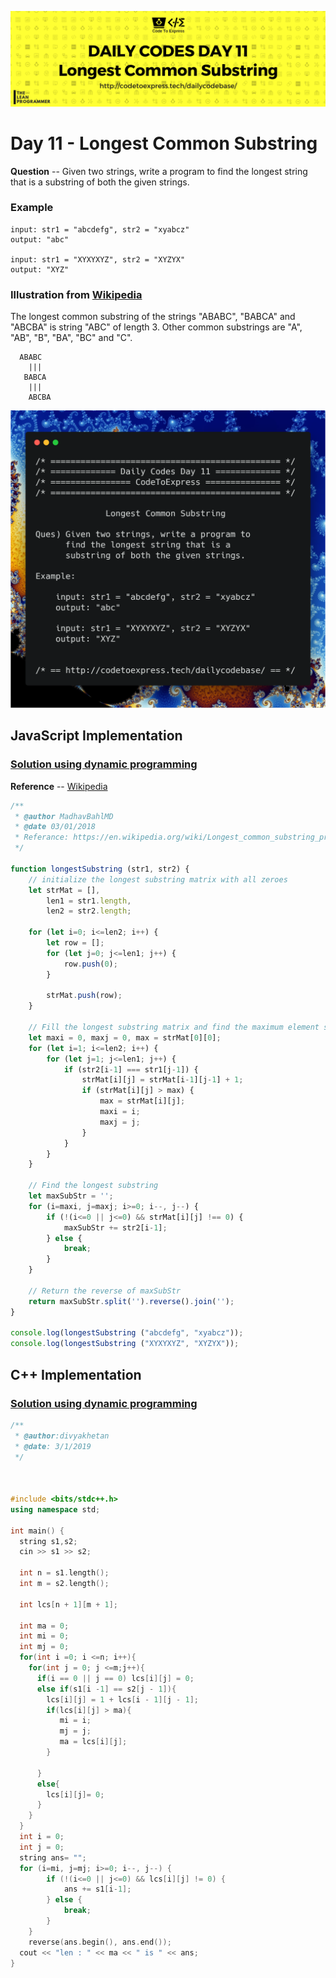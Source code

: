 ![cover](./cover.png)

# Day 11 - Longest Common Substring

**Question** -- Given two strings, write a program to find the longest string that is a substring of both the given strings.

### Example

```
input: str1 = "abcdefg", str2 = "xyabcz"
output: "abc"

input: str1 = "XYXYXYZ", str2 = "XYZYX"
output: "XYZ"
```

### Illustration from [Wikipedia](https://en.wikipedia.org/wiki/Longest_common_substring_problem)

The longest common substring of the strings "ABABC", "BABCA" and "ABCBA" is string "ABC" of length 3. Other common substrings are "A", "AB", "B", "BA", "BC" and "C".

```
  ABABC
    |||
   BABCA
    |||
    ABCBA
```

![ques](./ques.png)

## JavaScript Implementation

### [Solution using dynamic programming](./JavaScript/longest_substring_dynamic.js)

**Reference** -- [Wikipedia](https://en.wikipedia.org/wiki/Longest_common_substring_problem#Dynamic_programming)

```js
/**
 * @author MadhavBahlMD
 * @date 03/01/2018
 * Referance: https://en.wikipedia.org/wiki/Longest_common_substring_problem
 */

function longestSubstring (str1, str2) {
    // initialize the longest substring matrix with all zeroes
    let strMat = [],
        len1 = str1.length,
        len2 = str2.length;

    for (let i=0; i<=len2; i++) {
        let row = [];
        for (let j=0; j<=len1; j++) {
            row.push(0);
        }

        strMat.push(row);
    }

    // Fill the longest substring matrix and find the maximum element simultaneously
    let maxi = 0, maxj = 0, max = strMat[0][0];
    for (let i=1; i<=len2; i++) {
        for (let j=1; j<=len1; j++) {
            if (str2[i-1] === str1[j-1]) {
                strMat[i][j] = strMat[i-1][j-1] + 1;
                if (strMat[i][j] > max) {
                    max = strMat[i][j];
                    maxi = i;
                    maxj = j;
                }
            }
        }
    }

    // Find the longest substring
    let maxSubStr = '';
    for (i=maxi, j=maxj; i>=0; i--, j--) {
        if (!(i<=0 || j<=0) && strMat[i][j] !== 0) {
            maxSubStr += str2[i-1];
        } else {
            break;
        }
    }
    
    // Return the reverse of maxSubStr
    return maxSubStr.split('').reverse().join('');
}

console.log(longestSubstring ("abcdefg", "xyabcz"));
console.log(longestSubstring ("XYXYXYZ", "XYZYX"));
```


## C++ Implementation

### [Solution using dynamic programming](./C++/longestCommonSubstringday11.cpp)

```cpp
/**
 * @author:divyakhetan
 * @date: 3/1/2019
 */



#include <bits/stdc++.h>
using namespace std;

int main() {
  string s1,s2;
  cin >> s1 >> s2;

  int n = s1.length();
  int m = s2.length();

  int lcs[n + 1][m + 1];

  int ma = 0;
  int mi = 0; 
  int mj = 0;
  for(int i =0; i <=n; i++){
    for(int j = 0; j <=m;j++){
      if(i == 0 || j == 0) lcs[i][j] = 0;
      else if(s1[i -1] == s2[j - 1]){
        lcs[i][j] = 1 + lcs[i - 1][j - 1];
        if(lcs[i][j] > ma){
           mi = i;
           mj = j;
           ma = lcs[i][j];
        }
       
      }
      else{
        lcs[i][j]= 0;
      }
    }
  }
  int i = 0;
  int j = 0;
  string ans= "";
  for (i=mi, j=mj; i>=0; i--, j--) {
        if (!(i<=0 || j<=0) && lcs[i][j] != 0) {
            ans += s1[i-1];
        } else {
            break;
        }
    }
    reverse(ans.begin(), ans.end());
  cout << "len : " << ma << " is " << ans;   
}
```
